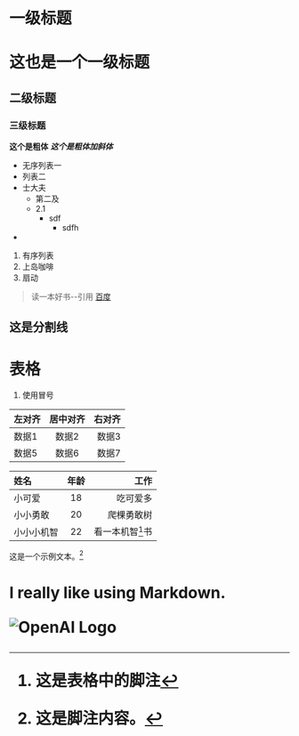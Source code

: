 # 一级标题

这也是一个一级标题
==========
## 二级标题
### 三级标题
**这个是粗体**
***这个是粗体加斜体***
- 无序列表一
- 列表二
- 士大夫
    - 第二及
    - 2.1
        - sdf 
            - sdfh  
- 

1. 有序列表
3. 上岛咖啡
4. 扇动
> 读一本好书--引用
[百度](http://www.baidu.com)

这是分割线
---
# 表格
1. 使用冒号

| 左对齐 | 居中对齐 | 右对齐  |
| :----- | :------:| ------: |
| 数据1  | 数据2   | 数据3   |
|数据5  |数据6     | 数据7|

  | 姓名   | 年龄 |     工作 |
  | :----- | :--: | -: |
| 小可爱 |  18  | 吃可爱多 |
| 小小勇敢 |  20  | 爬棵勇敢树 |
| 小小小机智 |  22  | 看一本机智[^1]书 |

[^1]: 这是表格中的脚注

这是一个示例文本。[^2]

[^2]: 这是脚注内容。
<h1>I really like using Markdown.</h>

![OpenAI Logo](https://cdn.pixabay.com/photo/2024/02/20/09/13/cookies-8585032_1280.png)


